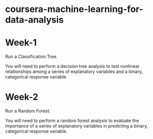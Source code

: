 # coursera-machine-learning-for-data-analysis
# Week-1
Run a Classification Tree.

You will need to perform a decision tree analysis to test nonlinear relationships among a series of explanatory variables and a binary, categorical response variable.
# Week-2
Run a Random Forest.

You will need to perform a random forest analysis to evaluate the importance of a series of explanatory variables in predicting a binary, categorical response variable.
